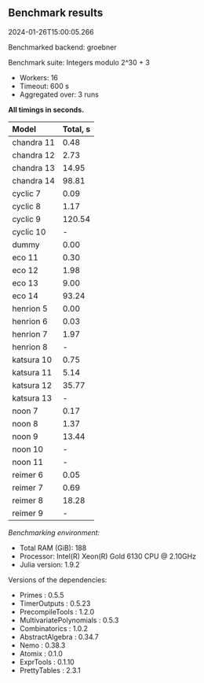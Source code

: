 ## Benchmark results

2024-01-26T15:00:05.266

Benchmarked backend: groebner

Benchmark suite: Integers modulo 2^30 + 3

- Workers: 16
- Timeout: 600 s
- Aggregated over: 3 runs

**All timings in seconds.**

|Model|Total, s|
|:----|---|
|chandra 11|0.48|
|chandra 12|2.73|
|chandra 13|14.95|
|chandra 14|98.81|
|cyclic 7|0.09|
|cyclic 8|1.17|
|cyclic 9|120.54|
|cyclic 10| - |
|dummy|0.00|
|eco 11|0.30|
|eco 12|1.98|
|eco 13|9.00|
|eco 14|93.24|
|henrion 5|0.00|
|henrion 6|0.03|
|henrion 7|1.97|
|henrion 8| - |
|katsura 10|0.75|
|katsura 11|5.14|
|katsura 12|35.77|
|katsura 13| - |
|noon 7|0.17|
|noon 8|1.37|
|noon 9|13.44|
|noon 10| - |
|noon 11| - |
|reimer 6|0.05|
|reimer 7|0.69|
|reimer 8|18.28|
|reimer 9| - |

*Benchmarking environment:*

* Total RAM (GiB): 188
* Processor: Intel(R) Xeon(R) Gold 6130 CPU @ 2.10GHz
* Julia version: 1.9.2

Versions of the dependencies:

* Primes : 0.5.5
* TimerOutputs : 0.5.23
* PrecompileTools : 1.2.0
* MultivariatePolynomials : 0.5.3
* Combinatorics : 1.0.2
* AbstractAlgebra : 0.34.7
* Nemo : 0.38.3
* Atomix : 0.1.0
* ExprTools : 0.1.10
* PrettyTables : 2.3.1
